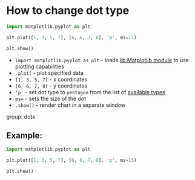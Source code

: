 # How to change dot type

```python
import matplotlib.pyplot as plt

plt.plot([1, 3, 5, 7], [6, 6, 7, 8], 'p', ms=15)

plt.show()
```

- `import matplotlib.pyplot as plt` - loads [lib:Matplotlib module](python-matplotlib/how-to-install-matplotlib-python-lib-in-ubuntu-ubuntuversion) to use plotting capabilities
- `.plot(` - plot specified data
- `[1, 3, 5, 7]` - x coordinates
- `[6, 6, 7, 8]` - y coordinates
- `'p'` - set dot type to `pentagon` from the list of [available types](https://matplotlib.org/stable/api/markers_api.html)
- `ms=` - sets the size of the dot
- `.show()` - render chart in a separate window

group: dots

## Example: 
```python
import matplotlib.pyplot as plt

plt.plot([1, 3, 5, 7], [6, 6, 7, 8], 'p', ms=15)

plt.show()
```

